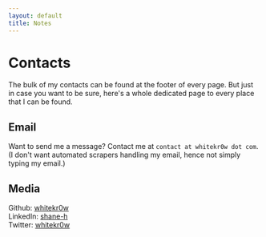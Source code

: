 ```yaml
---
layout: default
title: Notes
---
```


# Contacts
The bulk of my contacts can be found at the footer of every page. But just in case you want to be sure, here's a whole dedicated page to every place that I can be found.

## Email
Want to send me a message? Contact me at `contact at whitekr0w dot com`. (I don't want automated scrapers handling my email, hence not simply typing my email.)

## Media
Github: [whitekr0w](https://github.com/whitekr0w)<br>
LinkedIn: [shane-h](https://www.linkedin.com/in/shane-h/)<br>
Twitter: [whitekr0w](https://twitter.com/whitekr0w)<br>
